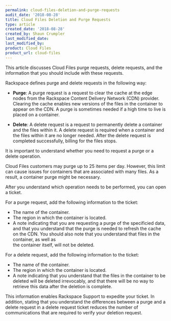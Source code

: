 ```yaml
---
permalink: cloud-files-deletion-and-purge-requests
audit_date: '2018-08-28'
title: Cloud Files Deletion and Purge Requests
type: article
created_date: '2018-08-28'
created_by: Shaun Crumpler
last_modified_date: 
last_modified_by: 
product: Cloud Files
product_url: cloud-files
---
```


This article discusses Cloud Files purge requests, delete requests, and the information that you should include with these 
requests. 

Rackspace defines purge and delete requests in the following way:

- **Purge**: A purge request is a request to clear the cache at the edge nodes from the Rackspace Content Delivery Network 
  (CDN) provider. Clearing the cache enables new versions of the files in the container to appear on the CDN. A purge is 
  sometimes needed if a high time to live is placed on a container.

- **Delete**: A delete request is a request to permanently delete a container and the files within it. A delete request 
  is required when a container and the files within it are no longer needed. After the delete request is completed 
  successfully, billing for the files stops.
  
It is important to understand whether you need to request a purge or a delete operation.

Cloud Files customers may purge up to 25 items per day. However, this limit can cause issues for containers that are 
associated with many files. As a result, a container purge might be necessary. 

After you understand which operation needs to be performed, you can open a ticket.

For a purge request, add the following information to the ticket:

- The name of the container.
- The region in which the container is located.
- A note indicating that you are requesting a purge of the specificied data, and that you understand that the purge is 
  needed to refresh the cache on the CDN. You should also note that you understand that files in the container, as well as   
  the container itself, will not be deleted.

For a delete request, add the following information to the ticket:

- The name of the container.
- The region in which the container is located.
- A note indicating that you understand that the files in the container to be deleted will be deleted irrevocably, 
  and that there will be no way to retrieve this data after the deletion is complete.

This information enables Rackspace Support to expedite your ticket. In addition, stating that you understand the differences 
between a purge and a delete request in a delete request ticket reduces the number of communications that are required to 
verify your deletion request.
